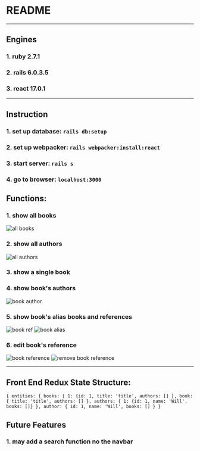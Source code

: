 # README

---

## Engines

### 1. ruby 2.7.1

### 2. rails 6.0.3.5

### 3. react 17.0.1

---

## Instruction

### 1. set up database: `rails db:setup`

### 2. set up webpacker: `rails webpacker:install:react`

### 3. start server: `rails s`

### 4. go to browser: `localhost:3000`

## Functions:

### 1. show all books

![all books](https://res.cloudinary.com/willwang/image/upload/v1613067908/Screen_Shot_2021-02-11_at_10.15.44_AM_dz9mrb.png)

### 2. show all authors

![all authors](https://res.cloudinary.com/willwang/image/upload/v1613067908/Screen_Shot_2021-02-11_at_10.15.53_AM_vkukay.png)

### 3. show a single book



### 4. show book's authors

![book author](https://res.cloudinary.com/willwang/image/upload/v1613067907/Screen_Shot_2021-02-11_at_10.16.11_AM_mzgi25.png)

### 5. show book's alias books and references

![book ref](https://res.cloudinary.com/willwang/image/upload/v1613067907/Screen_Shot_2021-02-11_at_10.16.26_AM_k7hqta.png)
![book alias](https://res.cloudinary.com/willwang/image/upload/v1613067907/Screen_Shot_2021-02-11_at_10.16.19_AM_grzjgd.png)

### 6. edit book's reference

![book reference](https://res.cloudinary.com/willwang/image/upload/v1613067908/Screen_Shot_2021-02-11_at_10.16.40_AM_aphtnn.png)
![remove book reference](https://res.cloudinary.com/willwang/image/upload/v1613067907/Screen_Shot_2021-02-11_at_10.16.46_AM_bcubta.png)

---
## Front End Redux State Structure:

`{
  entities: {
    books: {
      1: {id: 1, title: 'title', authors: []
    },
    book: {
      title: 'title', authors: []
    },
    authors: {
      1: {id: 1, name: 'Will', books: []}
    },
    author: {
      id: 1, name: 'Will', books: []
  }
}
`


## Future Features

### 1. may add a search function no the navbar

